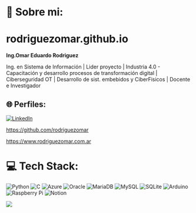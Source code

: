 # 💫 Sobre mi:
# rodriguezomar.github.io

<p><strong>Ing.Omar Eduardo Rodriguez</strong></p>

<p>Ing. en Sistema de Informaci&oacute;n | Lider proyecto | Industria 4.0 - Capacitaci&oacute;n y desarrollo procesos de transformaci&oacute;n digital | Ciberseguridad OT | Desarrollo de sist. embebidos y CiberFisicos | Docente e Investigador</p>


## 🌐 Perfiles:
[![LinkedIn](https://img.shields.io/badge/LinkedIn-%230077B5.svg?logo=linkedin&logoColor=white)](https://linkedin.com/in/rodriguezomar) 
<p><a href="https://github.com/rodriguezomar">https://github.com/rodriguezomar</a></p>
<p><a href="www.rodriguezomar.com.ar">https://www.rodriguezomar.com.ar</a></p>


# 💻 Tech Stack:
![Python](https://img.shields.io/badge/python-3670A0?style=for-the-badge&logo=python&logoColor=ffdd54) ![C](https://img.shields.io/badge/c-%2300599C.svg?style=for-the-badge&logo=c&logoColor=white) ![Azure](https://img.shields.io/badge/azure-%230072C6.svg?style=for-the-badge&logo=azure-devops&logoColor=white) ![Oracle](https://img.shields.io/badge/Oracle-F80000?style=for-the-badge&logo=oracle&logoColor=white) ![MariaDB](https://img.shields.io/badge/MariaDB-003545?style=for-the-badge&logo=mariadb&logoColor=white) ![MySQL](https://img.shields.io/badge/mysql-%2300f.svg?style=for-the-badge&logo=mysql&logoColor=white) ![SQLite](https://img.shields.io/badge/sqlite-%2307405e.svg?style=for-the-badge&logo=sqlite&logoColor=white) ![Arduino](https://img.shields.io/badge/-Arduino-00979D?style=for-the-badge&logo=Arduino&logoColor=white) ![Raspberry Pi](https://img.shields.io/badge/-RaspberryPi-C51A4A?style=for-the-badge&logo=Raspberry-Pi) ![Notion](https://img.shields.io/badge/Notion-%23000000.svg?style=for-the-badge&logo=notion&logoColor=white)


[![](https://visitcount.itsvg.in/api?id=rodriguezomar&icon=0&color=0)](https://visitcount.itsvg.in)


<p>&nbsp;</p>

<p>&nbsp;</p>
